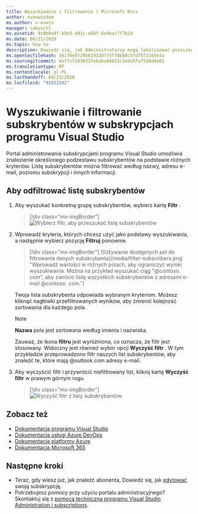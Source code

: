 ```yaml
---
title: Wyszukiwanie i filtrowanie | Microsoft Docs
author: evanwindom
ms.author: v-evwin
manager: cabuschl
ms.assetid: 9c0b9a4f-b9a3-491c-a68f-6e4bac7f7b3d
ms.date: 09/21/2020
ms.topic: how-to
description: Dowiedz się, jak Administratorzy mogą lokalizować poszczególnych subskrybentów lub grupy w portalu administracyjnym.
ms.openlocfilehash: 341f8e9739b629330775ff8688c5fdf872165e3a
ms.sourcegitcommit: 4affcf2830337e6aba84621c3eda5faf5d0d4a01
ms.translationtype: MT
ms.contentlocale: pl-PL
ms.lasthandoff: 09/23/2020
ms.locfileid: "91022242"
---
```

# <a name="search-and-filter-subscribers-in-visual-studio-subscriptions"></a>Wyszukiwanie i filtrowanie subskrybentów w subskrypcjach programu Visual Studio
Portal administrowania subskrypcjami programu Visual Studio umożliwia znalezienie określonego podzestawu subskrybentów na podstawie różnych kryteriów. Listę subskrybentów można filtrować według nazwy, adresu e-mail, poziomu subskrypcji i innych informacji.

## <a name="to-filter-the-subscriber-list"></a>Aby odfiltrować listę subskrybentów
1. Aby wyszukać konkretną grupę subskrybentów, wybierz kartę **Filtr** .
   > [!div class="mx-imgBorder"]
   > ![Wybierz filtr, aby przeszukać listę subskrybentów](_img/search-filter/filter-list.png "Kliknij przycisk Filtruj, aby wprowadzić kryteria ograniczające wyświetlane subskrypcje.")

2. Wprowadź kryteria, których chcesz użyć jako podstawy wyszukiwania, a następnie wybierz pozycję **Filtruj** ponownie.
   > [!div class="mx-imgBorder"]
   > ![Używanie dostępnych pól do filtrowania danych subskrybenta](media/filter-subscribers.png "Wprowadź wartości w różnych polach, aby ograniczyć wyniki wyszukiwania. Można na przykład wyszukać ciąg "@contoso. com", aby zwrócić listę wszystkich subskrybentów z adresami e-mail @contoso. com.")

   Twoja lista subskrybenta odpowiada wybranym kryteriom.  Możesz kliknąć nagłówki przefiltrowanych wyników, aby zmienić kolejność sortowania dla każdego pola.  
   > [!NOTE]
   > **Nazwa** pola jest sortowana według imienia i nazwiska.

   Zauważ, że ikona **filtru** jest wyróżniona, co oznacza, że filtr jest stosowany.  Widoczny jest również wybór opcji **Wyczyść filtr** . W tym przykładzie przeprowadzono filtr naszych list subskrybentów, aby znaleźć te, które mają @outlook.com adresy e-mail. 

3. Aby wyczyścić filtr i przywrócić niefiltrowany list, kliknij kartę **Wyczyść filtr** w prawym górnym rogu. 
   > [!div class="mx-imgBorder"]
   > ![Wyczyść filtr z listy subskrybentów](_img/search-filter/clear-filter.png "Kliknij przycisk Wyczyść filtr, aby usunąć filtr i wznowić wyświetlanie wszystkich przypisanych subskrypcji.")


## <a name="see-also"></a>Zobacz też
- [Dokumentacja programu Visual Studio](/visualstudio/)
- [Dokumentacja usługi Azure DevOps](/azure/devops/)
- [Dokumentacja platformy Azure](/azure/)
- [Dokumentacja Microsoft 365](/microsoft-365/)


## <a name="next-steps"></a>Następne kroki
- Teraz, gdy wiesz już, jak znaleźć abonenta, Dowiedz się, jak [edytować](edit-license.md) swoją subskrypcję.
- Potrzebujesz pomocy przy użyciu portalu administracyjnego?  Skontaktuj się z [pomocą techniczną programu Visual Studio Administration i subscriptions](https://visualstudio.microsoft.com/support/support-overview-vs).